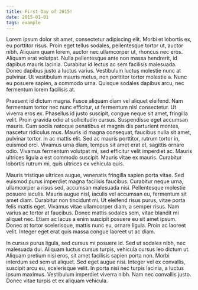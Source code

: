 ```yaml
---
title: First Day of 2015!
date: 2015-01-01
tags: example
---
```


Lorem ipsum dolor sit amet, consectetur adipiscing elit. Morbi et lobortis ex, eu porttitor risus. Proin eget tellus sodales, pellentesque tortor ut, auctor nibh. Aliquam quam lorem, auctor nec ullamcorper ut, rhoncus nec eros. Aliquam erat volutpat. Nulla pellentesque ante non massa hendrerit, id dapibus mauris lacinia. Curabitur id lectus ac sem facilisis malesuada. Donec dapibus justo a luctus varius. Vestibulum luctus molestie nunc at pulvinar. Ut vestibulum mauris metus, non porttitor tortor molestie a. Nunc eu posuere sapien, a commodo urna. Quisque sodales dapibus arcu, nec fermentum lorem facilisis at.

Praesent id dictum magna. Fusce aliquam diam vel aliquet eleifend. Nam fermentum tortor nec nunc efficitur, ut fermentum nisl consectetur. Ut viverra eros ex. Phasellus id justo suscipit, congue neque sit amet, fringilla velit. Proin gravida odio at sollicitudin cursus. Suspendisse eget accumsan mauris. Cum sociis natoque penatibus et magnis dis parturient montes, nascetur ridiculus mus. Mauris id magna consequat, faucibus nulla sit amet, pulvinar tortor. In ac mattis elit. Sed ac mauris porttitor, rutrum tortor in, euismod orci. Vivamus urna diam, tempus sit amet erat et, sagittis ornare odio. Vivamus fermentum volutpat mi, sed efficitur velit imperdiet ac. Mauris ultrices ligula a est commodo suscipit. Mauris vitae ex mauris. Curabitur lobortis rutrum mi, quis ultrices ex vehicula quis.

Mauris tristique ultrices augue, venenatis fringilla sapien porta vitae. Sed euismod purus imperdiet magna facilisis faucibus. Curabitur neque urna, ullamcorper a risus sed, accumsan malesuada nisi. Pellentesque molestie posuere iaculis. Mauris augue nisl, iaculis vel accumsan eu, fermentum sit amet diam. Curabitur non tincidunt mi. Ut eleifend risus purus, vitae porta felis mattis eget. Vivamus vitae ullamcorper diam, a semper risus. Nam varius ac tortor at faucibus. Donec mattis sodales sem, vitae blandit mi aliquet nec. Etiam ac lacus a enim suscipit posuere eu sit amet ipsum. Donec at tortor scelerisque, mattis nunc eu, ornare ligula. Proin ac laoreet velit. Integer eget erat quis massa congue laoreet ut ac diam.

In cursus purus ligula, sed cursus mi posuere id. Sed ut sodales nibh, nec malesuada dui. Aliquam luctus cursus turpis, vehicula cursus leo dictum ut. Aliquam pretium nisi eros, sit amet facilisis sapien porta non. Morbi interdum sed sem ut aliquet. Sed eget augue nisi. Integer vel ex convallis, suscipit arcu eu, scelerisque velit. In porta nisi nec turpis lacinia, a luctus ipsum maximus. Vestibulum imperdiet viverra nibh. Nam nec convallis justo. Donec vitae turpis et ex aliquam vehicula.